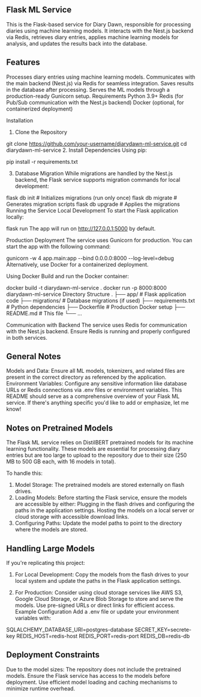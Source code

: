 ## Flask ML Service
This is the Flask-based service for Diary Dawn, responsible for processing diaries using machine learning models. It interacts with the Nest.js backend via Redis, retrieves diary entries, applies machine learning models for analysis, and updates the results back into the database.

## Features
Processes diary entries using machine learning models.
Communicates with the main backend (Nest.js) via Redis for seamless integration.
Saves results in the database after processing.
Serves the ML models through a production-ready Gunicorn setup.
Requirements
Python 3.9+
Redis (for Pub/Sub communication with the Nest.js backend)
Docker (optional, for containerized deployment)

Installation
1. Clone the Repository


git clone https://github.com/your-username/diarydawn-ml-service.git
cd diarydawn-ml-service
2. Install Dependencies
Using pip:

pip install -r requirements.txt

3. Database Migration
While migrations are handled by the Nest.js backend, the Flask service supports migration commands for local development:

flask db init       # Initializes migrations (run only once)
flask db migrate    # Generates migration scripts
flask db upgrade    # Applies the migrations
Running the Service
Local Development
To start the Flask application locally:

flask run
The app will run on http://127.0.0.1:5000 by default.

Production Deployment
The service uses Gunicorn for production. You can start the app with the following command:

gunicorn -w 4 app.main:app --bind 0.0.0.0:8000 --log-level=debug
Alternatively, use Docker for a containerized deployment.

Using Docker
Build and run the Docker container:

docker build -t diarydawn-ml-service .
docker run -p 8000:8000 diarydawn-ml-service
Directory Structure
.
├── app/                # Flask application code
├── migrations/         # Database migrations (if used)
├── requirements.txt    # Python dependencies
├── Dockerfile          # Production Docker setup
├── README.md           # This file
└── ...

Communication with Backend
The service uses Redis for communication with the Nest.js backend. Ensure Redis is running and properly configured in both services.

## General Notes
Models and Data: Ensure all ML models, tokenizers, and related files are present in the correct directory as referenced by the application.
Environment Variables: Configure any sensitive information like database URLs or Redis connections via .env files or environment variables.
This README should serve as a comprehensive overview of your Flask ML service. If there's anything specific you'd like to add or emphasize, let me know!


## Notes on Pretrained Models
The Flask ML service relies on DistilBERT pretrained models for its machine learning functionality. These models are essential for processing diary entries but are too large to upload to the repository due to their size (250 MB to 500 GB each, with 16 models in total).

To handle this:
1. Model Storage: The pretrained models are stored externally on flash drives.
2. Loading Models: Before starting the Flask service, ensure the models are accessible by either:
Plugging in the flash drives and configuring the paths in the application settings.
Hosting the models on a local server or cloud storage with accessible download links.
3. Configuring Paths: Update the model paths to point to the directory where the models are stored.

## Handling Large Models
If you're replicating this project:
1. For Local Development: Copy the models from the flash drives to your local system and update the paths in the Flask application settings.

2. For Production: Consider using cloud storage services like AWS S3, Google Cloud Storage, or Azure Blob Storage to store and serve the models. Use pre-signed URLs or direct links for efficient access.
Example Configuration
Add a .env file or update your environment variables with:

SQLALCHEMY_DATABASE_URI=postgres-database
SECRET_KEY=secrete-key
REDIS_HOST=redis-host
REDIS_PORT=redis-port
REDIS_DB=redis-db

## Deployment Constraints
Due to the model sizes:
The repository does not include the pretrained models.
Ensure the Flask service has access to the models before deployment.
Use efficient model loading and caching mechanisms to minimize runtime overhead.
